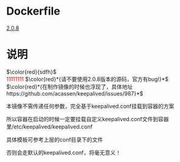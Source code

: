 # Dockerfile
[2.0.8](https://github.com/thusihaveheard/docker/tree/master/keepalived/2.0.8/Dockerfile)

# 说明
$\color{red}{sdfh}$  
<font color='red'>11111111</font>
$\color{red}*{请不要使用2.0.8版本的源码，官方有bug!}*$  
$\color{red}*{在制作镜像的时候也浮现了，具体地址 https://github.com/acassen/keepalived/issues/987}*$   
 

本镜像不需传递任何参数，完全基于keepalived.conf挂载到容器的方案  

所以容器在启动的时候一定要挂载自定义keepalived.conf文件到容器里/etc/keepalived/keepalived.conf  

具体模板可参考上层的conf目录下的文件  

否则会走默认的keepalived.conf，将毫无意义！
